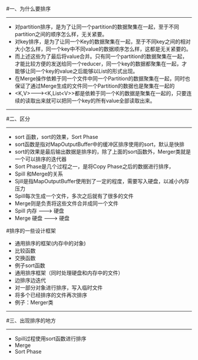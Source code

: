 #一、为什么要排序
***

* 对partition排序，是为了让同一个partition的数据聚集在一起，至于不同partition之间的顺序怎么样，无关紧要。
* 对key排序，是为了让同一个Key的数据聚集在一起，至于不同key之间的相对大小怎么样，同一个key中不同value的数据顺序怎么样，这都是无关紧要的。
* 而上述这些为了最后将value合并。只有同一个partition的数据聚集在一起，才能比较方便的发送给同一个reducer，同一个key的数据都聚集在一起，才能够让同一个key的value之后能够以List的形式出现。
* 在Merge操作依赖于同一个文件中同一个Partition的数据聚集在一起，同时也保证了通过Merge生成的文件同一个Partition的数据也是聚集在一起的
* &lt;K,V>--->&lt;K,List&lt;V>>都是依赖于同一个K的数据是聚集在一起的，只要连续的读取出来就可以把同一个key的所有value全部读取出来。

***
 #二、区分
***
* sort 函数，sort的效果，Sort Phase
 * sort函数是指对MapOutputBuffer中的缓冲区排序使用的sort，默认是快排
 * sort的效果是最后输出数据是排序的，除了上面的sort函数外，Merger类就是一个可以排序的迭代器
* Sort Phase是几个过程之一，是将Copy Phase之后的数据进行排序，
* Spill 和Merge的关系
 * Sjill是指MapOutputBuffer使用到了一定的程度，需要写入硬盘，以减小内存压力
 * Spill每次生成一个文件，多次之后就有了很多的文件
 * Merge则是负责将这些文件合并成同一个文件
 * Spill 内存 ---> 硬盘
 * Merge 硬盘 ---> 硬盘

#排序的一些设计框架
* 通用排序的框架(内存中的对象)
 * 比较函数
 * 交换函数
 * 例子sort函数
* 通用排序框架（同时处理硬盘和内存中的文件）
 * 边排序边迭代
 * 对一部分对象进行排序，写入临时文件
 * 将多个已经排序的文件再次排序
 * 例子：Merger类

***
#三、出现排序的地方
***

* Spill过程使用sort函数进行排序
* Merge
* Sort Phase
